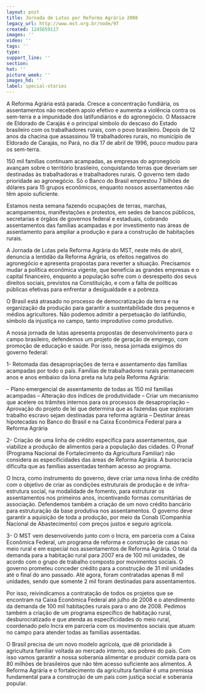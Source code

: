 ```yaml
---
layout: post
title: Jornada de Lutas por Reforma Agrária 2008
legacy_url: http://www.mst.org.br/node/97
created: 1245659117
images: ''
video: ''
tags: ''
type: 
support_line: ''
section: 
hat: ''
picture_week: ''
images_hd: ''
label: special-stories
---
```

A Reforma Agrária está parada. Cresce a concentração fundiária, os assentamentos não recebem apoio efetivo e aumenta a violência contra os sem-terra e a impunidade dos latifundiários e do agronegócio. O Massacre de Eldorado de Carajás é o principal símbolo do descaso do Estado brasileiro com os trabalhadores rurais, com o povo brasileiro. Depois de 12 anos da chacina que assassinou 19 trabalhadores rurais, no município de Eldorado de Carajás, no Pará, no dia 17 de abril de 1996, pouco mudou para os sem-terra.
 
150 mil famílias continuam acampadas, as empresas do agronegócio avançam sobre o território brasileiro, conquistando terras que deveriam ser destinadas às trabalhadoras e trabalhadores rurais. O governo tem dado prioridade ao agronegócio. Só o Banco do Brasil emprestou 7 bilhões de dólares para 15 grupos econômicos, enquanto nossos assentamentos não têm apoio suficiente.
 
Estamos nesta semana fazendo ocupações de terras, marchas, acampamentos, manifestações e protestos, em sedes de bancos públicos, secretarias e órgãos de governos federal e estaduais, cobrando assentamentos das famílias acampadas e por investimento nas áreas de assentamento para ampliar a produção e para a construção de habitações rurais.
 
A Jornada de Lutas pela Reforma Agrária do MST, neste mês de abril, denuncia a lentidão da Reforma Agrária, os efeitos negativos do agronegócio e apresenta propostas para reverter a situação. Precisamos mudar a política econômica vigente, que beneficia as grandes empresas e o capital financeiro, enquanto a população sofre com o desrespeito dos seus direitos sociais, previstos na Constituição, e com a falta de políticas públicas efetivas para enfrentar a desigualdade e a pobreza.
  
O Brasil está atrasado no processo de democratização da terra e na organização da produção para garantir a sustentabilidade dos pequenos e médios agricultores. Não podemos admitir a perpetuação do latifúndio, símbolo da injustiça no campo, tanto improdutivo como produtivo.
 
A nossa jornada de lutas apresenta propostas de desenvolvimento para o campo brasileiro, defendemos um projeto de geração de emprego, com promoção de educação e saúde. Por isso, nessa jornada exigimos do governo federal:
 
1- Retomada das desapropriações de terra e assentamento das famílias acampadas por todo o país. Famílias de trabalhadores rurais permanecem anos e anos embaixo da lona preta na luta pela Reforma Agrária:
 
– Plano emergencial de assentamento de todas as 150 mil famílias acampadas
– Alteração dos índices de produtividade
– Criar um mecanismo que acelere os trâmites internos para os processos de desapropriação
– Aprovação do projeto de lei que determina que as fazendas que exploram trabalho escravo sejam destinadas para reforma agrária
– Destinar áreas hipotecadas no Banco do Brasil e na Caixa Econômica Federal para a Reforma Agrária

 
2- Criação de uma linha de crédito específica para assentamentos, que viabilize a produção de alimentos para a população das cidades. O Pronaf (Programa Nacional de Fortalecimento da Agricultura Familiar) não considera as especificidades das áreas de Reforma Agrária. A burocracia dificulta que as famílias assentadas tenham acesso ao programa.
 
O Incra, como instrumento do governo, deve criar uma nova linha de crédito com o objetivo de criar as condições estruturais de produção e de infra-estrutura social, na modalidade de fomento, para estruturar os assentamentos nos primeiros anos, incentivando formas comunitárias de associação. Defendemos também a criação de um novo crédito bancário para estruturação da base produtiva nos assentamentos. O governo deve garantir a aquisição de toda a produção, por meio da Conab (Companhia Nacional de Abastecimento) com preços justos e seguro agrícola.
 
3- O MST vem desenvolvendo junto com o Incra, em parceria com a Caixa Econômica Federal, um programa de reforma e construção de casas no meio rural e em especial nos assentamentos de Reforma Agrária. O total da demanda para a habitação rural para 2007 era de 100 mil unidades, de acordo com o grupo de trabalho composto por movimentos sociais. O governo prometeu conceder crédito para a construção de 31 mil unidades até o final do ano passado. Até agora, foram contratadas apenas 8 mil unidades, sendo que somente 2 mil foram destinadas para assentamentos.
 
Por isso, reivindicamos a contratação de todos os projetos que se encontram na Caixa Econômica Federal até julho de 2008 e o atendimento da demanda de 100 mil habitações rurais para o ano de 2008. Pedimos também a criação de um programa específico de habitação rural, desburocratizado e que atenda as especificidades do meio rural, coordenado pelo Incra em parceria com os movimentos sociais que atuam no campo para atender todas as famílias assentadas.
 
O Brasil precisa de um novo modelo agrícola, que dê prioridade à agricultura familiar voltada ao mercado interno, aos pobres do país. Com isso vamos garantir a nossa soberania alimentar e produzir comida para os 80 milhões de brasileiros que não têm acesso suficiente aos alimentos. A Reforma Agrária e o fortalecimento da agricultura familiar é uma premissa fundamental para a construção de um país com justiça social e soberania popular.

